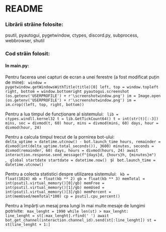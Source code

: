 # README
### Librării străine folosite:
psutil, pyautogui, pygetwindow, ctypes, discord.py, subprocess, webbrowser, shutil
### Cod străin folosit:
#### In main.py:
Pentru facerea unei capturi de ecran a unei ferestre (a fost modificat puțin de mine):
<code>
window = pygetwindow.getWindowsWithTitle(title)[0]
        left, top = window.topleft
        right, bottom = window.bottomright
        pyautogui.screenshot (os.getenv('USERPROFILE') + r'\screenshotwindow.png')
        im = Image.open (os.getenv('USERPROFILE') + r'\screenshotwindow.png')
        im = im.crop((left, top, right, bottom))
</code>

Pentru a lua timpul de funcționare al sistemului:
<code>
lib = ctypes.windll.kernel32
    t = lib.GetTickCount64()
    t = int(str(t)[:-3])
    mins, sec = divmod(t, 60)
    hour, mins = divmod(mins, 60)
    days, hour = divmod(hour, 24)
</code>

Pentru a calcula timpul trecut de la pornirea bot-ului:
<code>
delta_uptime = datetime.utcnow() - bot.launch_time
    hours, remainder = divmod(int(delta_uptime.total_seconds()), 3600)
    minutes, seconds = divmod(remainder, 60)
    days, hours = divmod(hours, 24)
    await interaction.response.send_message(f"{days}d, {hours}h, {minutes}m")
</code>,
<code>
global startdate
startdate = datetime.now()
</code> și
<code>
bot.launch_time = datetime.utcnow()
</code>

Pentru a colecta statistici despre utilizarea sistemului:
<code>
kb = float(1024)
mb = float(kb ** 2)
gb = float(kb ** 3)
memTotal = int(psutil.virtual_memory()[0]/gb)
memFree = int(psutil.virtual_memory()[1]/gb)
memUsed = int(psutil.virtual_memory()[3]/gb)
memPercent = int(memUsed/memTotal*100)
cp = psutil.cpu_percent()
</code>

Pentru a împărți un mesaj prea lungi în mai multe mesaje de lungimi potrivite:
<code>
max_lenght = 1990
while len(st) > max_lenght:
	line_lenght = st[:max_lenght].rfind(' ')
        await bot.get_channel(interaction.channel_id).send(st[:line_lenght])
        st = st[line_lenght + 1:]
</code>
